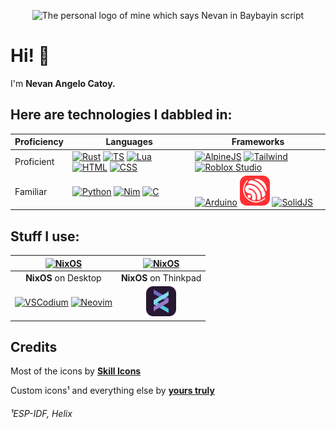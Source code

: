 <p align="center">
  <picture>
    <source media="(prefers-color-scheme: dark)" srcset="logo/logo-dark.svg">
    <source media="(prefers-color-scheme: light)" srcset="logo/logo-light.svg">
    <img width="200" alt="The personal logo of mine which says Nevan in Baybayin script">
  </picture>
</p>

# Hi! 👋
I'm **Nevan Angelo Catoy.**

## Here are technologies I dabbled in:

<!-- The table code looks terrible on the eyes, I know -->

| Proficiency | Languages | Frameworks |
| --- | --- | --- |
| Proficient | [![Rust](https://skillicons.dev/icons?i=rust)](https://www.rust-lang.org) [![TS](https://skillicons.dev/icons?i=ts)](https://web.dev/typescript) [![Lua](https://skillicons.dev/icons?i=lua)](https://www.lua.org) [![HTML](https://skillicons.dev/icons?i=html)](https://web.dev/html) [![CSS](https://skillicons.dev/icons?i=css)](https://web.dev/css) | [![AlpineJS](https://skillicons.dev/icons?i=alpinejs)](https://alpinejs.dev) [![Tailwind](https://skillicons.dev/icons?i=tailwind)](https://tailwindcss.com) [![Roblox Studio](https://skillicons.dev/icons?i=robloxstudio)](https://create.roblox.com) |
| Familiar |  [![Python](https://skillicons.dev/icons?i=python)](https://www.python.org) [![Nim](https://skillicons.dev/icons?i=nim)](https://nim-lang.org) [![C](https://skillicons.dev/icons?i=c)](https://www.c-language.org/) |  [![Arduino](https://skillicons.dev/icons?i=arduino)](https://www.arduino.cc) <a href="https://idf.espressif.com"><img alt="ESP-IDF" src="custom-icons/ESP-IDF.svg" width="48"></a> [![SolidJS](https://skillicons.dev/icons?i=solidjs)](https://www.solidjs.com/) |

## Stuff I use:

| [![NixOS](https://skillicons.dev/icons?i=nix)](https://nixos.org) | [![NixOS](https://skillicons.dev/icons?i=nix)](https://nixos.org) |
| :---: | :---: |
| **NixOS** on Desktop | **NixOS** on Thinkpad |
| [![VSCodium](https://skillicons.dev/icons?i=vscodium)](https://vscodium.com/) [![Neovim](https://skillicons.dev/icons?i=neovim)](https://neovim.io) | <a href="https://helix-editor.com"><img alt="Helix" src="custom-icons/Helix.svg" width="48"></a> |
## Credits

Most of the icons by [**Skill Icons**](https://skillicons.dev)

Custom icons¹ and everything else by [**yours truly**](https://github.com/ncvyn)

###### ¹ESP-IDF, Helix
